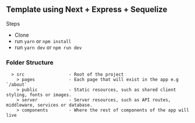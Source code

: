 ## Template using Next + Express + Sequelize

Steps
- Clone
- run `yarn` or `npm install`
- run `yarn dev` or `npm run dev`

### Folder Structure

```
  > src                 - Root of the project
    > pages             - Each page that will exist in the app e.g `/about`
    > public            - Static resources, such as shared client styling, fonts or images.
    > server            - Server resources, such as API routes, middleware, services or database.
    > components        - Where the rest of components of the app will live
```